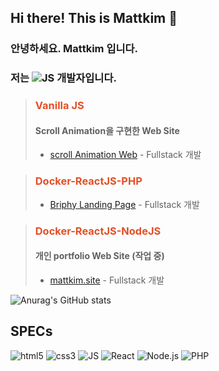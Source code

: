 ## Hi there! This is Mattkim 👋
### 안녕하세요. Mattkim 입니다.
### 저는 <img alt="JS" src ="https://img.shields.io/badge/JavaScript-F7DF1E.svg?&style=for-the-badge&logo=JavaScript&logoColor=black"/> 개발자입니다.  
  
  
> ### <span style="color:#E34F26;">Vanilla JS</span>
> #### Scroll Animation을 구현한 Web Site
> - <a href="https://kisonkim.github.io/scroll_anim_web/" target="_blank">scroll Animation Web</a> - Fullstack 개발

> ### <span style="color:#E34F26;">Docker-ReactJS-PHP</span>
> - <a href="https://www.briphy.com" target="_blank">Briphy Landing Page</a> - Fullstack 개발

> ### <span style="color:#E34F26;">Docker-ReactJS-NodeJS</span>
> #### 개인 portfolio Web Site (작업 중)
> - <a href="http://mattkim.site" target="_blank">mattkim.site</a> - Fullstack 개발

![Anurag's GitHub stats](https://github-readme-stats.vercel.app/api?username=kisonkim&show_icons=true&theme=radical)

## SPECs
<img alt="html5" src ="https://img.shields.io/badge/HTML5-E34F26.svg?&style=for-the-badge&logo=HTML5&logoColor=black"/> <img alt="css3" src ="https://img.shields.io/badge/CSS3-1572B6.svg?&style=for-the-badge&logo=CSS3&logoColor=black"/> <img alt="JS" src ="https://img.shields.io/badge/JavaScript-F7DF1E.svg?&style=for-the-badge&logo=JavaScript&logoColor=black"/> <img alt="React" src ="https://img.shields.io/badge/React-61DAFB.svg?&style=for-the-badge&logo=React&logoColor=black"/> <img alt="Node.js" src ="https://img.shields.io/badge/Node.js-339933.svg?&style=for-the-badge&logo=Node.js&logoColor=black"/> <img alt="PHP" src ="https://img.shields.io/badge/php-777BB4.svg?&style=for-the-badge&logo=php&logoColor=white"/> 

<!--
**kisonKim/kisonkim** is a ✨ _special_ ✨ repository because its `README.md` (this file) appears on your GitHub profile.

Here are some ideas to get you started:

- 🔭 I’m currently working on ...
- 🌱 I’m currently learning ...
- 👯 I’m looking to collaborate on ...
- 🤔 I’m looking for help with ...
- 💬 Ask me about ...
- 📫 How to reach me: ...
- 😄 Pronouns: ...
- ⚡ Fun fact: ...
-->

<!-- <a href="www.briphy.com" target="_blank"><img src="https://img.shields.io/badge/ReactJS-#000000?style=plastic&logo=React&logoColor=#61DAFB"/></a> -->

